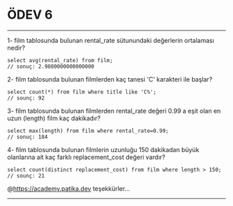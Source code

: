 # ÖDEV 6

---

1- film tablosunda bulunan rental_rate sütunundaki değerlerin ortalaması nedir?

```
select avg(rental_rate) from film; 
// sonuç: 2.9800000000000000
```

2- film tablosunda bulunan filmlerden kaç tanesi 'C' karakteri ile başlar?

```
select count(*) from film where title like 'C%';
// sounç: 92
```

3- film tablosunda bulunan filmlerden rental_rate değeri 0.99 a eşit olan en uzun (length) film kaç dakikadır?

```
select max(length) from film where rental_rate=0.99;
// sonuç: 184
```

4- film tablosunda bulunan filmlerin uzunluğu 150 dakikadan büyük olanlarına ait kaç farklı replacement_cost değeri vardır?

```
select count(distinct replacement_cost) from film where length > 150;
// sounç: 21
```

@https://academy.patika.dev teşekkürler...

---
